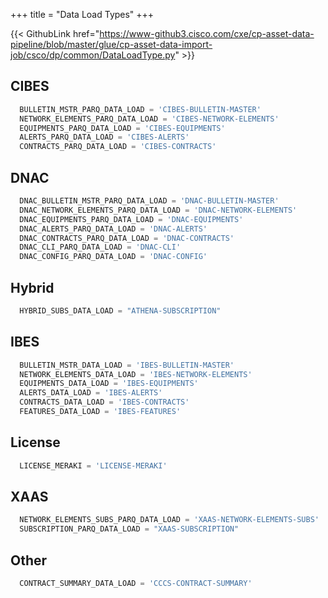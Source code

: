 +++
title = "Data Load Types"
+++

{{< GithubLink href="https://www-github3.cisco.com/cxe/cp-asset-data-pipeline/blob/master/glue/cp-asset-data-import-job/csco/dp/common/DataLoadType.py" >}}

## CIBES
```python
  BULLETIN_MSTR_PARQ_DATA_LOAD = 'CIBES-BULLETIN-MASTER'
  NETWORK_ELEMENTS_PARQ_DATA_LOAD = 'CIBES-NETWORK-ELEMENTS'
  EQUIPMENTS_PARQ_DATA_LOAD = 'CIBES-EQUIPMENTS'
  ALERTS_PARQ_DATA_LOAD = 'CIBES-ALERTS'
  CONTRACTS_PARQ_DATA_LOAD = 'CIBES-CONTRACTS'
```

## DNAC
```python
  DNAC_BULLETIN_MSTR_PARQ_DATA_LOAD = 'DNAC-BULLETIN-MASTER'
  DNAC_NETWORK_ELEMENTS_PARQ_DATA_LOAD = 'DNAC-NETWORK-ELEMENTS'
  DNAC_EQUIPMENTS_PARQ_DATA_LOAD = 'DNAC-EQUIPMENTS'
  DNAC_ALERTS_PARQ_DATA_LOAD = 'DNAC-ALERTS'
  DNAC_CONTRACTS_PARQ_DATA_LOAD = 'DNAC-CONTRACTS'
  DNAC_CLI_PARQ_DATA_LOAD = 'DNAC-CLI'
  DNAC_CONFIG_PARQ_DATA_LOAD = 'DNAC-CONFIG'
```

## Hybrid
```python
  HYBRID_SUBS_DATA_LOAD = "ATHENA-SUBSCRIPTION"
```

## IBES
```python
  BULLETIN_MSTR_DATA_LOAD = 'IBES-BULLETIN-MASTER'
  NETWORK_ELEMENTS_DATA_LOAD = 'IBES-NETWORK-ELEMENTS'
  EQUIPMENTS_DATA_LOAD = 'IBES-EQUIPMENTS'
  ALERTS_DATA_LOAD = 'IBES-ALERTS'
  CONTRACTS_DATA_LOAD = 'IBES-CONTRACTS'
  FEATURES_DATA_LOAD = 'IBES-FEATURES'
```

## License
```python
  LICENSE_MERAKI = 'LICENSE-MERAKI'
```

## XAAS
```python
  NETWORK_ELEMENTS_SUBS_PARQ_DATA_LOAD = 'XAAS-NETWORK-ELEMENTS-SUBS'
  SUBSCRIPTION_PARQ_DATA_LOAD = "XAAS-SUBSCRIPTION"
```

## Other
```python
  CONTRACT_SUMMARY_DATA_LOAD = 'CCCS-CONTRACT-SUMMARY'
```
